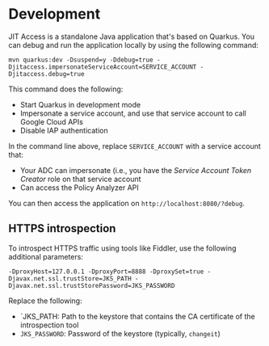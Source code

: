 # Development

JIT Access is a standalone Java application that's based on Quarkus. You can debug and run
the application locally by using the following command:

```
mvn quarkus:dev -Dsuspend=y -Ddebug=true -Djitaccess.impersonateServiceAccount=SERVICE_ACCOUNT -Djitaccess.debug=true
```

This command does the following:
* Start Quarkus in development mode
* Impersonate a service account, and use that service account to call Google Cloud APIs
* Disable IAP authentication

In the command line above, replace `SERVICE_ACCOUNT` with a service account that:
* Your ADC can impersonate (i.e., you have the _Service Account Token Creator_ role on that service account
* Can access the Policy Analyzer API

You can then access the application on `http://localhost:8080/?debug`.


## HTTPS introspection

To introspect HTTPS traffic using tools like Fiddler, use the following additional parameters:

```
-DproxyHost=127.0.0.1 -DproxyPort=8888 -DproxySet=true -Djavax.net.ssl.trustStore=JKS_PATH -Djavax.net.ssl.trustStorePassword=JKS_PASSWORD
```

Replace the following:

* `JKS_PATH: Path to the keystore that contains the CA certificate of the introspection tool
* `JKS_PASSWORD`: Password of the keystore (typically, `changeit`)
